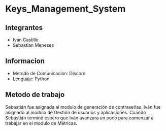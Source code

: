 # Keys_Management_System
## Integrantes
- Ivan Castillo
- Sebastian Meneses
## Informacion
- Metodo de Comunicacion: Discord
- Lenguaje: Python

## Metodo de trabajo

Sebastián fue asignada al modulo de generación de contraseñas.
Iván fue asignado al modulo de Gestión de usuarios y aplicaciones.
Cuando Sebastián terminó espero que Iván avanzara un poco para comenzar a trabajar en el modulo de Métricas.
